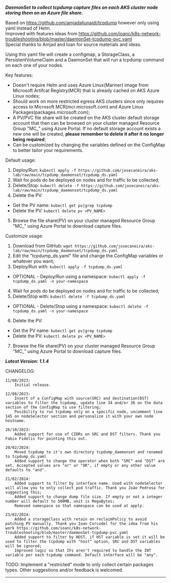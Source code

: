

***DaemonSet to collect tcpdump capture files on each AKS cluster node storing them on an Azure file share.***

Based on https://github.com/amjadaljunaidi/tcpdump however only using yaml instead of Helm.<br>
Improved with features ideas from https://github.com/ioanc/k8s-network-troubleshooting/blob/master/daemonSet-tcpdump-pvc.yaml<br>
Special thanks to Amjad and Ioan for source materials and ideas.<br>

Using this yaml file will create a configmap, a StorageClass, a PersistentVolumeClaim and a DaemonSet that will run a tcpdump command on each one of your nodes.

Key features:
* Doesn't require Helm and uses Azure Linux(Mariner) image from Microsoft Artifcat Registry(MCR) that is already cached on AKS Azure Linux nodes;
* Should work on more restricted egress AKS clusters since only requires access to Microsoft MCR(mcr.microsoft.com) and Azure Linux Packages(packages.microsoft.com);
* A PV/PVC file share will be created on the AKS cluster default storage account that then can be browsed on your cluster managed Resource Group "MC_" using Azure Portal. If no default storage account exists a new one will be created, __please remember to delete it after it no longer being required__;
* Can be customized by changing the variables defined on the ConfigMap to better tailor your requirements.

Default usage:

1) Deploy/Run: ```kubectl apply -f https://github.com/josecaneira/aks-lab/raw/main/tcpdump_daemonset/tcpdump_ds.yaml```
2) Wait for pods do be deployed on nodes and for traffic to be collected;
3) Delete/Stop: ```kubectl delete -f https://github.com/josecaneira/aks-lab/raw/main/tcpdump_daemonset/tcpdump_ds.yaml```
4) Delete the PV:
+ Get the PV name: ```kubectl get pv|grep tcpdump```
+ Delete the PV: ```kubectl delete pv <PV_NAME>```
5) Browse the file share(PV) on your cluster managed Resource Group "MC_" using Azure Portal to download capture files.

Customize usage:

1) Download from GitHub: ```wget https://github.com/josecaneira/aks-lab/raw/main/tcpdump_daemonset/tcpdump_ds.yaml```
2) Edit the "tcpdump_ds.yaml" file and change the ConfigMap variables or whatever you want;
3) Deploy/Run with: ```kubectl apply -f tcpdump_ds.yaml```
+ OPTIONAL - Deploy/Run using a namespace: ```kubectl apply -f tcpdump_ds.yaml -n your-namespace```
4) Wait for pods do be deployed on nodes and for traffic to be collected;
5) Delete/Stop with: ```kubectl delete -f tcpdump_ds.yaml```
+ OPTIONAL - Delete/Stop using a namespace: ```kubectl delete -f tcpdump_ds.yaml -n your-namespace```
6) Delete the PV:
+ Get the PV name: ```kubectl get pv|grep tcpdump```
+ Delete the PV: ```kubectl delete pv <PV_NAME>```
7) Browse the file share(PV) on your cluster managed Resource Group "MC_" using Azure Portal to download capture files.

***Latest Version: 1.1.4***

CHANGELOG:

    11/08/2023:
		Initial release.

	12/08/2023:
		Insert of a ConfigMap with source(SRC) and destination(DST) variables to filter the tcpdump, update line 34 and/or 36 on the data section of the ConfigMap to use filtering;
		Posibility to run tcpdump only on a specific node, uncomment line 145 on nodeSelector section and personalize it with your own node hostname.

	26/10/2023:
		Added support for use of CIDRs on SRC and DST filters. Thank you Fabio Fidelis for pointing this out.

	20/02/2024:
		Moved tcpdump to it's own directory tcpdump_daemonset and renamed to tcpdump_ds.yaml
		Added support to change the operator when both "SRC" and "DST" are set. Accepted values are "or" or "OR", if empty or any other value defaults to "and".

	21/02/2024:
		Added support to filter by interface name. Used with nodeSelector will allow you to only collect pod traffic. Thank you João Pedrosa for suggesting this;
		Added support to change dump file size. If empty or not a integer number will default to 500MB, unit is MegaBytes;
		Removed namespace so that namespace can be used at apply.

	23/02/2024:
		Added a storageClass with retain on reclaimPolicy to avoid patching PV manually. Thank you Ioan Corcodel for the idea from his work https://github.com/ioanc/k8s-network-troubleshooting/blob/master/daemonSet-tcpdump-pvc.yaml
		Added support to filter by HOST, if HST variable is set it will be used to filter the tcpdump with "host" option, SRC and DST variables will be ignored;
		Improved logic so that IFs aren't required to handle the INT variable per each tcpdump command. Default interface will be "any".
		
TODO: Implement a "restricted" mode to only collect certain packages types. Other suggestions and/or feedback is welcomed.

__________________________________________________________________________________________________________________________________________________________________________________________________________
